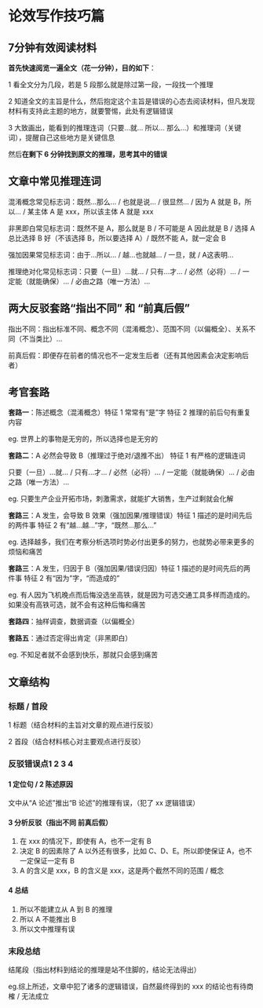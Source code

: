 # 论效写作技巧篇

## 7分钟有效阅读材料

**首先快速阅览一遍全文（花一分钟），目的如下**：

1 看全文分为几段，若是 5 段那么就是除过第一段，一段找一个推理

2 知道全文的主旨是什么，然后抱定这个主旨是错误的心态去阅读材料，但凡发现材料有支持此主题的地方，就要警惕，此处有逻辑错误

3 大致画出，能看到的推理连词（只要...就... 所以... 那么...）和推理词（关键词），提醒自己这些地方是关键信息

然后**在剩下 6 分钟找到原文的推理，思考其中的错误**

## 文章中常见推理连词

混淆概念常见标志词：既然...那么... / 也就是说... / 很显然... / 因为 A 就是 B，所以... / 某主体 A 是 xxx，所以该主体 A 就是 xxx

非黑即白常见标志词：既然不是 A，那么就是 B / 不可能是 A 因此就是 B / 选择 A 总比选择 B 好（不该选择 B，所以要选择 A）/ 既然不能 A，就一定会 B

强加因果常见标志词：由于...所以... / 越...也就越... / 一旦，就 / A这表明...

推理绝对化常见标志词：只要（一旦）...就... / 只有...才... / 必然（必将）... / 一定能（就能确保）... / 必由之路（唯一方法）...

## 两大反驳套路“指出不同” 和 “前真后假”

指出不同：指出标准不同、概念不同（混淆概念）、范围不同（以偏概全）、关系不同（不当类比）...

前真后假：即便存在前者的情况也不一定发生后者（还有其他因素会决定影响后者）

## 考官套路

**套路一**：陈述概念（混淆概念）特征 1 常常有“是”字 特征 2 推理的前后句有重复内容

eg. 世界上的事物是无穷的，所以选择也是无穷的

**套路二**：A 必然会导致 B（推理过于绝对/退推不出） 特征 1 有严格的逻辑连词

只要（一旦）...就... / 只有...才... / 必然（必将）... / 一定能（就能确保）... / 必由之路（唯一方法）...

eg. 只要生产企业开拓市场，刺激需求，就能扩大销售，生产过剩就会化解

**套路三**：A 发生，会导致 B 效果（强加因果/推理错误）特征 1 描述的是时间先后的两件事 特征 2 有“越...越...”字，“既然...那么...”

eg. 选择越多，我们在考察分析选项时势必付出更多的努力，也就势必带来更多的烦恼和痛苦

**套路三**：A 发生，归因于 B（强加因果/错误归因）特征 1 描述的是时间先后的两件事 特征 2 有“因为”字，“而造成的”

eg. 有人因为飞机晚点而后悔没选坐高铁，就是因为可选交通工具多样而造成的。如果没有高铁可选，就不会有这种后悔和痛苦

**套路四**：抽样调查，数据调查（以偏概全）

**套路五**：通过否定得出肯定（非黑即白）

eg. 不知足者就不会感到快乐，那就只会感到痛苦

## 文章结构

### 标题 / 首段

1 标题（结合材料的主旨对文章的观点进行反驳）

2 首段（结合材料核心对主要观点进行反驳）

### 反驳错误点1 2 3 4

#### 1 定位句 / 2 陈述原因

文中从“A 论述”推出“B 论述”的推理有误，（犯了 xx 逻辑错误）

#### 3 分析反驳（指出不同 前真后假）

1. 在 xxx 的情况下，即使有 A，也不一定有 B
2. 决定 B 的因素除了 A 以外还有很多，比如 C、D、E。所以即使保证 A，也不一定保证一定有 B
3. A 的含义是 xxx，B 的含义是 xxx，这是两个截然不同的范围 / 概念

#### 4 总结

1. 所以不能建立从 A 到 B 的推理
2. 所以 A 不能推出 B
3. 所以文中推理有误

### 末段总结

结尾段（指出材料到结论的推理是站不住脚的，结论无法得出）

 eg.综上所述，文章中犯了诸多的逻辑错误，自然最终得到的 xxx 的结论也有待商榷 / 无法成立